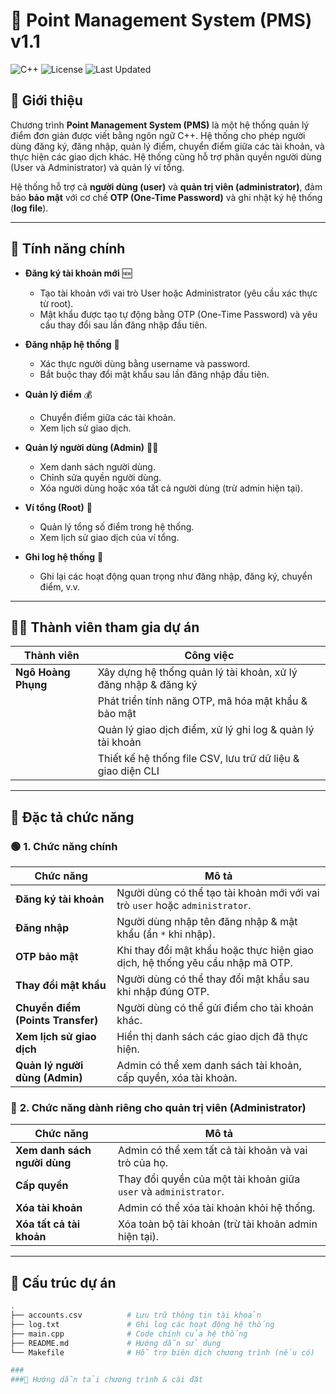 # 🚀 Point Management System (PMS) v1.1

![C++](https://img.shields.io/badge/C++-17-blue.svg)
![License](https://img.shields.io/badge/License-MIT-green.svg)
![Last Updated](https://img.shields.io/badge/Last%20Updated-March%2019%2C%202025-orange.svg)

## 📝 Giới thiệu
Chương trình **Point Management System (PMS)** là một hệ thống quản lý điểm đơn giản được viết bằng ngôn ngữ C++. Hệ thống cho phép người dùng đăng ký, đăng nhập, quản lý điểm, chuyển điểm giữa các tài khoản, và thực hiện các giao dịch khác. Hệ thống cũng hỗ trợ phân quyền người dùng (User và Administrator) và quản lý ví tổng.

Hệ thống hỗ trợ cả **người dùng (user)** và **quản trị viên (administrator)**, đảm bảo **bảo mật** với cơ chế **OTP (One-Time Password)** và ghi nhật ký hệ thống (**log file**).

---

## 🌟 Tính năng chính

- **Đăng ký tài khoản mới** 🆕
  - Tạo tài khoản với vai trò User hoặc Administrator (yêu cầu xác thực từ root).
  - Mật khẩu được tạo tự động bằng OTP (One-Time Password) và yêu cầu thay đổi sau lần đăng nhập đầu tiên.

- **Đăng nhập hệ thống** 🔑
  - Xác thực người dùng bằng username và password.
  - Bắt buộc thay đổi mật khẩu sau lần đăng nhập đầu tiên.

- **Quản lý điểm** 💰
  - Chuyển điểm giữa các tài khoản.
  - Xem lịch sử giao dịch.

- **Quản lý người dùng (Admin)** 👨‍💻
  - Xem danh sách người dùng.
  - Chỉnh sửa quyền người dùng.
  - Xóa người dùng hoặc xóa tất cả người dùng (trừ admin hiện tại).

- **Ví tổng (Root)** 🏦
  - Quản lý tổng số điểm trong hệ thống.
  - Xem lịch sử giao dịch của ví tổng.

- **Ghi log hệ thống** 📜
  - Ghi lại các hoạt động quan trọng như đăng nhập, đăng ký, chuyển điểm, v.v.

---

## 👨‍💻 **Thành viên tham gia dự án**  
| Thành viên | Công việc |  
|------------|----------|  
| **Ngô Hoàng Phụng** | Xây dựng hệ thống quản lý tài khoản, xử lý đăng nhập & đăng ký |  
| | Phát triển tính năng OTP, mã hóa mật khẩu & bảo mật |  
| | Quản lý giao dịch điểm, xử lý ghi log & quản lý tài khoản |  
| | Thiết kế hệ thống file CSV, lưu trữ dữ liệu & giao diện CLI |  

---

## 📜 **Đặc tả chức năng**  

### 🟢 **1. Chức năng chính**  
| Chức năng | Mô tả |  
|-----------|-------|  
| **Đăng ký tài khoản** | Người dùng có thể tạo tài khoản mới với vai trò `user` hoặc `administrator`. |  
| **Đăng nhập** | Người dùng nhập tên đăng nhập & mật khẩu (ẩn `*` khi nhập). |  
| **OTP bảo mật** | Khi thay đổi mật khẩu hoặc thực hiện giao dịch, hệ thống yêu cầu nhập mã OTP. |  
| **Thay đổi mật khẩu** | Người dùng có thể thay đổi mật khẩu sau khi nhập đúng OTP. |  
| **Chuyển điểm (Points Transfer)** | Người dùng có thể gửi điểm cho tài khoản khác. |  
| **Xem lịch sử giao dịch** | Hiển thị danh sách các giao dịch đã thực hiện. |  
| **Quản lý người dùng (Admin)** | Admin có thể xem danh sách tài khoản, cấp quyền, xóa tài khoản. |  

### 🔴 **2. Chức năng dành riêng cho quản trị viên (Administrator)**  
| Chức năng | Mô tả |  
|-----------|-------|  
| **Xem danh sách người dùng** | Admin có thể xem tất cả tài khoản và vai trò của họ. |  
| **Cấp quyền** | Thay đổi quyền của một tài khoản giữa `user` và `administrator`. |  
| **Xóa tài khoản** | Admin có thể xóa tài khoản khỏi hệ thống. |  
| **Xóa tất cả tài khoản** | Xóa toàn bộ tài khoản (trừ tài khoản admin hiện tại). |  

---

## 📂 **Cấu trúc dự án**  
```bash
.
├── accounts.csv          # Lưu trữ thông tin tài khoản
├── log.txt               # Ghi log các hoạt động hệ thống
├── main.cpp              # Code chính của hệ thống
├── README.md             # Hướng dẫn sử dụng
└── Makefile              # Hỗ trợ biên dịch chương trình (nếu có)

###
###🔧 Hướng dẫn tải chương trình & cài đặt
